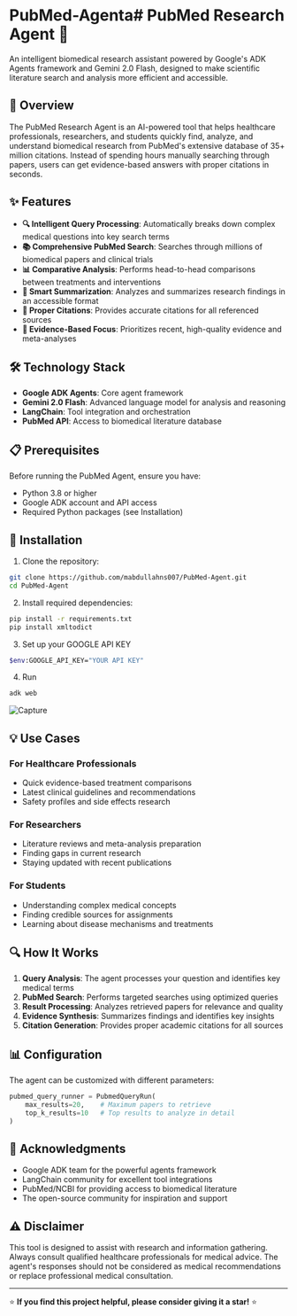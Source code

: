 # PubMed-Agenta# PubMed Research Agent 🧬

An intelligent biomedical research assistant powered by Google's ADK Agents framework and Gemini 2.0 Flash, designed to make scientific literature search and analysis more efficient and accessible.

## 🚀 Overview

The PubMed Research Agent is an AI-powered tool that helps healthcare professionals, researchers, and students quickly find, analyze, and understand biomedical research from PubMed's extensive database of 35+ million citations. Instead of spending hours manually searching through papers, users can get evidence-based answers with proper citations in seconds.

## ✨ Features

- **🔍 Intelligent Query Processing**: Automatically breaks down complex medical questions into key search terms
- **📚 Comprehensive PubMed Search**: Searches through millions of biomedical papers and clinical trials
- **📊 Comparative Analysis**: Performs head-to-head comparisons between treatments and interventions
- **📖 Smart Summarization**: Analyzes and summarizes research findings in an accessible format
- **📝 Proper Citations**: Provides accurate citations for all referenced sources
- **🔬 Evidence-Based Focus**: Prioritizes recent, high-quality evidence and meta-analyses

## 🛠️ Technology Stack

- **Google ADK Agents**: Core agent framework
- **Gemini 2.0 Flash**: Advanced language model for analysis and reasoning
- **LangChain**: Tool integration and orchestration
- **PubMed API**: Access to biomedical literature database

## 📋 Prerequisites

Before running the PubMed Agent, ensure you have:

- Python 3.8 or higher
- Google ADK account and API access
- Required Python packages (see Installation)

## 🔧 Installation

1. Clone the repository:
```bash
git clone https://github.com/mabdullahns007/PubMed-Agent.git
cd PubMed-Agent
```

2. Install required dependencies:
```bash
pip install -r requirements.txt
pip install xmltodict
```

3. Set up your GOOGLE API KEY
```bash
$env:GOOGLE_API_KEY="YOUR API KEY"
```
4. Run
```bash
adk web
```
![Capture](https://github.com/user-attachments/assets/2010b467-1876-4da2-bd39-8d334c5788c0)


## 💡 Use Cases

### For Healthcare Professionals
- Quick evidence-based treatment comparisons
- Latest clinical guidelines and recommendations
- Safety profiles and side effects research

### For Researchers
- Literature reviews and meta-analysis preparation
- Finding gaps in current research
- Staying updated with recent publications

### For Students
- Understanding complex medical concepts
- Finding credible sources for assignments
- Learning about disease mechanisms and treatments

## 🔍 How It Works

1. **Query Analysis**: The agent processes your question and identifies key medical terms
2. **PubMed Search**: Performs targeted searches using optimized queries
3. **Result Processing**: Analyzes retrieved papers for relevance and quality
4. **Evidence Synthesis**: Summarizes findings and identifies key insights
5. **Citation Generation**: Provides proper academic citations for all sources

## 📊 Configuration

The agent can be customized with different parameters:

```python
pubmed_query_runner = PubmedQueryRun(
    max_results=20,    # Maximum papers to retrieve
    top_k_results=10   # Top results to analyze in detail
)
```


## 🙏 Acknowledgments

- Google ADK team for the powerful agents framework
- LangChain community for excellent tool integrations
- PubMed/NCBI for providing access to biomedical literature
- The open-source community for inspiration and support

## ⚠️ Disclaimer

This tool is designed to assist with research and information gathering. Always consult qualified healthcare professionals for medical advice. The agent's responses should not be considered as medical recommendations or replace professional medical consultation.

---

⭐ **If you find this project helpful, please consider giving it a star!** ⭐
